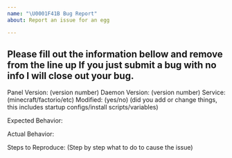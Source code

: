 ```yaml
---
name: "\U0001F41B Bug Report"
about: Report an issue for an egg

---
```


Please fill out the information bellow and remove from the line up
If you just submit a bug with no info I will close out your bug.
---------------

Panel Version: (version number)
Daemon Version: (version number)
Service: (minecraft/factorio/etc)
Modified: (yes/no) (did you add or change things, this includes startup configs/install scripts/variables)

Expected Behavior:

Actual Behavior:

Steps to Reproduce: (Step by step what to do to cause the issue)